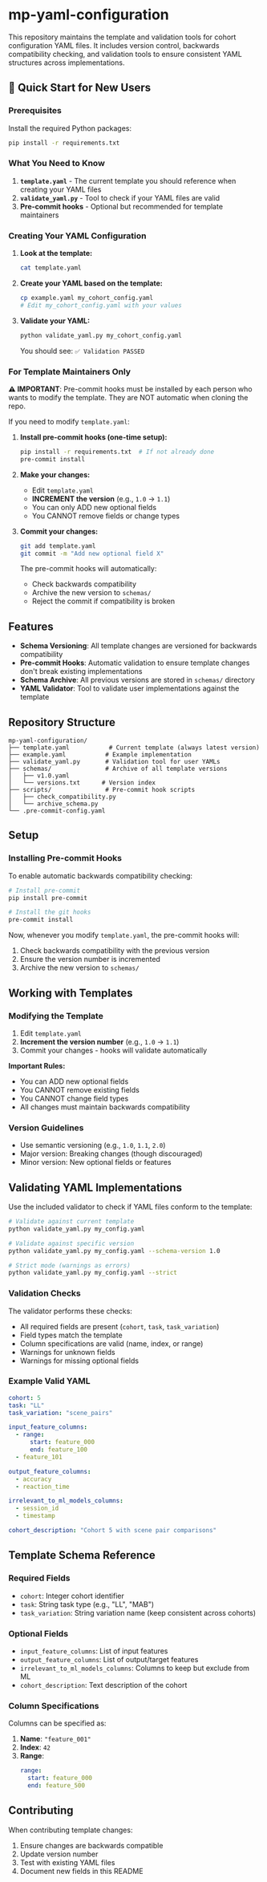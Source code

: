 # mp-yaml-configuration

This repository maintains the template and validation tools for cohort configuration YAML files. It includes version control, backwards compatibility checking, and validation tools to ensure consistent YAML structures across implementations.

## 🚀 Quick Start for New Users

### Prerequisites

Install the required Python packages:
```bash
pip install -r requirements.txt
```

### What You Need to Know

1. **`template.yaml`** - The current template you should reference when creating your YAML files
2. **`validate_yaml.py`** - Tool to check if your YAML files are valid
3. **Pre-commit hooks** - Optional but recommended for template maintainers

### Creating Your YAML Configuration

1. **Look at the template:**
   ```bash
   cat template.yaml
   ```

2. **Create your YAML based on the template:**
   ```bash
   cp example.yaml my_cohort_config.yaml
   # Edit my_cohort_config.yaml with your values
   ```

3. **Validate your YAML:**
   ```bash
   python validate_yaml.py my_cohort_config.yaml
   ```
   
   You should see: `✅ Validation PASSED`

### For Template Maintainers Only

**⚠️ IMPORTANT**: Pre-commit hooks must be installed by each person who wants to modify the template. They are NOT automatic when cloning the repo.

If you need to modify `template.yaml`:

1. **Install pre-commit hooks (one-time setup):**
   ```bash
   pip install -r requirements.txt  # If not already done
   pre-commit install
   ```

2. **Make your changes:**
   - Edit `template.yaml`
   - **INCREMENT the version** (e.g., `1.0` → `1.1`)
   - You can only ADD new optional fields
   - You CANNOT remove fields or change types

3. **Commit your changes:**
   ```bash
   git add template.yaml
   git commit -m "Add new optional field X"
   ```
   
   The pre-commit hooks will automatically:
   - Check backwards compatibility
   - Archive the new version to `schemas/`
   - Reject the commit if compatibility is broken

## Features

- **Schema Versioning**: All template changes are versioned for backwards compatibility
- **Pre-commit Hooks**: Automatic validation to ensure template changes don't break existing implementations
- **Schema Archive**: All previous versions are stored in `schemas/` directory
- **YAML Validator**: Tool to validate user implementations against the template

## Repository Structure

```
mp-yaml-configuration/
├── template.yaml           # Current template (always latest version)
├── example.yaml           # Example implementation
├── validate_yaml.py       # Validation tool for user YAMLs
├── schemas/               # Archive of all template versions
│   ├── v1.0.yaml
│   └── versions.txt      # Version index
├── scripts/               # Pre-commit hook scripts
│   ├── check_compatibility.py
│   └── archive_schema.py
└── .pre-commit-config.yaml
```

## Setup

### Installing Pre-commit Hooks

To enable automatic backwards compatibility checking:

```bash
# Install pre-commit
pip install pre-commit

# Install the git hooks
pre-commit install
```

Now, whenever you modify `template.yaml`, the pre-commit hooks will:
1. Check backwards compatibility with the previous version
2. Ensure the version number is incremented
3. Archive the new version to `schemas/`

## Working with Templates

### Modifying the Template

1. Edit `template.yaml`
2. **Increment the version number** (e.g., `1.0` → `1.1`)
3. Commit your changes - hooks will validate automatically

**Important Rules:**
- You can ADD new optional fields
- You CANNOT remove existing fields
- You CANNOT change field types
- All changes must maintain backwards compatibility

### Version Guidelines

- Use semantic versioning (e.g., `1.0`, `1.1`, `2.0`)
- Major version: Breaking changes (though discouraged)
- Minor version: New optional fields or features

## Validating YAML Implementations

Use the included validator to check if YAML files conform to the template:

```bash
# Validate against current template
python validate_yaml.py my_config.yaml

# Validate against specific version
python validate_yaml.py my_config.yaml --schema-version 1.0

# Strict mode (warnings as errors)
python validate_yaml.py my_config.yaml --strict
```

### Validation Checks

The validator performs these checks:
- All required fields are present (`cohort`, `task`, `task_variation`)
- Field types match the template
- Column specifications are valid (name, index, or range)
- Warnings for unknown fields
- Warnings for missing optional fields

### Example Valid YAML

```yaml
cohort: 5
task: "LL"
task_variation: "scene_pairs"

input_feature_columns:
  - range:
      start: feature_000
      end: feature_100
  - feature_101

output_feature_columns:
  - accuracy
  - reaction_time

irrelevant_to_ml_models_columns:
  - session_id
  - timestamp

cohort_description: "Cohort 5 with scene pair comparisons"
```

## Template Schema Reference

### Required Fields

- `cohort`: Integer cohort identifier
- `task`: String task type (e.g., "LL", "MAB")
- `task_variation`: String variation name (keep consistent across cohorts)

### Optional Fields

- `input_feature_columns`: List of input features
- `output_feature_columns`: List of output/target features
- `irrelevant_to_ml_models_columns`: Columns to keep but exclude from ML
- `cohort_description`: Text description of the cohort

### Column Specifications

Columns can be specified as:
1. **Name**: `"feature_001"`
2. **Index**: `42`
3. **Range**: 
   ```yaml
   range:
     start: feature_000
     end: feature_500
   ```

## Contributing

When contributing template changes:
1. Ensure changes are backwards compatible
2. Update version number
3. Test with existing YAML files
4. Document new fields in this README